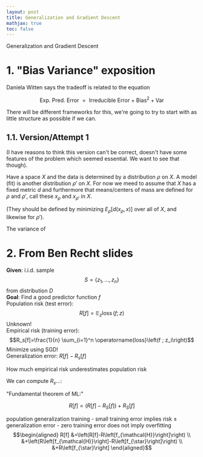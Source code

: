 ```yaml
---
layout: post
title: Generalization and Gradient Descent
mathjax: true
toc: false
---
```


<!-- {% include toc.html html=content sanitize=true class="inline_toc" id="my_toc" h_min=2 h_max=3 %} -->

<div class="t">Generalization and Gradient Descent</div>

<!-- <details open markdown="block">
  <summary>
    Table of contents
  </summary>
  {: .text-delta }
1. TOC
{:toc}
</details> -->

<!-- --- -->

# 1. "Bias Variance" exposition

Daniela Witten says the tradeoff is related to the equation

$$\text{Exp. Pred. Error }=\text{ Irreducible Error + Bias}^2+ \text{Var}$$

There will be different frameworks for this, we're going to try to start with as little structure as possible if we can.

## 1.1. Version/Attempt 1

(I have reasons to think this version can't be correct, doesn't have some features of the problem which seemed essential. We want to see that though).

Have a space $X$ and the data is determined by a distribution $\rho$ on $X$. A model (fit) is another distribution $\rho'$ on $X$. For now we meed to assume that $X$ has a fixed metric $d$ and furthermore that means/centers of mass are defined for $\rho$ and $\rho'$, call these $x_{\rho}$ and $x_{\rho'}$ in $X$.

(They should be defined by minimizing $E_{\rho}[d(x_{\rho}, x)]$ over all of $X$, and likewise for $\rho'$).

The variance of

# 2. From Ben Recht slides

**Given**: i.i.d. sample $$S=\left\{z_1, \ldots, z_n\right\}$$ from distribution $D$\
**Goal**: Find a good predictor function $f$\
Population risk (test error): $$R[f]=\mathbb{E}_z \operatorname{loss}(f ; z)$$ Unknown!\
Empirical risk (training error): $$R_s[f]=\frac{1}{n} \sum_{i=1}^n \operatorname{loss}\left(f ; z_i\right)$$ Minimize using SGD!\
Generalization error: $R[f]-R_s[f]$

How much empirical risk underestimates population risk

We can compute $R_s \ldots$:

"Fundamental theorem of ML:"

$$R[f]=\left(R[f]-R_S[f]\right)+R_S[f]$$

population generalization training - small training error implies risk ± generalization error - zero training error does not imply overfitting $$\begin{aligned}
R[f] &=\left(R[f]-R\left[f_{\mathcal{H}}\right]\right) \\
&+\left(R\left[f_{\mathcal{H}}\right]-R\left[f_{\star}\right]\right) \\
&+R\left[f_{\star}\right]
\end{aligned}$$
